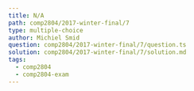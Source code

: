 ```yaml
---
title: N/A
path: comp2804/2017-winter-final/7
type: multiple-choice
author: Michiel Smid
question: comp2804/2017-winter-final/7/question.ts
solution: comp2804/2017-winter-final/7/solution.md
tags:
  - comp2804
  - comp2804-exam
---
```

